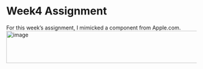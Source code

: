 # Week4 Assignment

For this week’s assignment, I mimicked a component from Apple.com.
<img width="525" height="86" alt="image" src="https://github.com/user-attachments/assets/2be903ca-a14e-45b3-abb4-22ac1d380bf1" />
